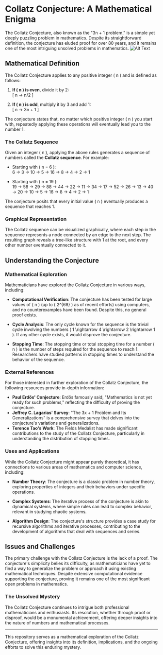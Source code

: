 # Collatz Conjecture: A Mathematical Enigma

The Collatz Conjecture, also known as the "3n + 1 problem," is a simple yet deeply puzzling problem in mathematics. Despite its straightforward definition, the conjecture has eluded proof for over 80 years, and it remains one of the most intriguing unsolved problems in mathematics.
![Alt Text](URL_to_image)

## Mathematical Definition

The Collatz Conjecture applies to any positive integer \( n \) and is defined as follows:

1. **If \( n \) is even**, divide it by 2:  
   \[
   n &rarr; n/2
   \]
   
2. **If \( n \) is odd**, multiply it by 3 and add 1:  
   \[
   n &rarr; 3n + 1
   \]

The conjecture states that, no matter which positive integer \( n \) you start with, repeatedly applying these operations will eventually lead you to the number 1.

### The Collatz Sequence

Given an integer \( n \), applying the above rules generates a sequence of numbers called the **Collatz sequence**. For example:

- Starting with \( n = 6 \):  
  6 &rarr; 3 &rarr; 10 &rarr; 5 &rarr; 16 &rarr; 8 &rarr; 4 &rarr; 2 &rarr; 1

- Starting with \( n = 19 \):  
  19 &rarr; 58 &rarr; 29 &rarr; 88 &rarr; 44 &rarr; 22 &rarr; 11 &rarr; 34 &rarr; 17 &rarr; 52 &rarr; 26 &rarr; 13 &rarr; 40 &rarr; 20 &rarr; 10 &rarr; 5 &rarr; 16 &rarr; 8 &rarr; 4 &rarr; 2 &rarr; 1


The conjecture posits that every initial value \( n \) eventually produces a sequence that reaches 1.

### Graphical Representation

The Collatz sequence can be visualized graphically, where each step in the sequence represents a node connected by an edge to the next step. The resulting graph reveals a tree-like structure with 1 at the root, and every other number eventually connected to it.

## Understanding the Conjecture

### Mathematical Exploration

Mathematicians have explored the Collatz Conjecture in various ways, including:

- **Computational Verification**: The conjecture has been tested for large values of \( n \) (up to \( 2^{68} \) as of recent efforts) using computers, and no counterexamples have been found. Despite this, no general proof exists.
  
- **Cycle Analysis**: The only cycle known for the sequence is the trivial cycle involving the numbers \( 1 \rightarrow 4 \rightarrow 2 \rightarrow 1 \). If any other cycle exists, it would disprove the conjecture.
  
- **Stopping Time**: The stopping time or total stopping time for a number \( n \) is the number of steps required for the sequence to reach 1. Researchers have studied patterns in stopping times to understand the behavior of the sequence.

### External References

For those interested in further exploration of the Collatz Conjecture, the following resources provide in-depth information:

- **Paul Erdős' Conjecture**: Erdős famously said, "Mathematics is not yet ready for such problems," reflecting the difficulty of proving the conjecture.
- **Jeffrey C. Lagarias' Survey**: "The 3x + 1 Problem and Its Generalizations" is a comprehensive survey that delves into the conjecture's variations and generalizations.
- **Terence Tao's Work**: The Fields Medalist has made significant contributions to the study of the Collatz Conjecture, particularly in understanding the distribution of stopping times.

### Uses and Applications

While the Collatz Conjecture might appear purely theoretical, it has connections to various areas of mathematics and computer science, including:

- **Number Theory**: The conjecture is a classic problem in number theory, exploring properties of integers and their behaviors under specific operations.
  
- **Complex Systems**: The iterative process of the conjecture is akin to dynamical systems, where simple rules can lead to complex behavior, relevant in studying chaotic systems.
  
- **Algorithm Design**: The conjecture's structure provides a case study for recursive algorithms and iterative processes, contributing to the development of algorithms that deal with sequences and series.

## Issues and Challenges

The primary challenge with the Collatz Conjecture is the lack of a proof. The conjecture's simplicity belies its difficulty, as mathematicians have yet to find a way to generalize the problem or approach it using existing mathematical techniques. Despite extensive computational evidence supporting the conjecture, proving it remains one of the most significant open problems in mathematics.

### The Unsolved Mystery

The Collatz Conjecture continues to intrigue both professional mathematicians and enthusiasts. Its resolution, whether through proof or disproof, would be a monumental achievement, offering deeper insights into the nature of numbers and mathematical processes.

---

This repository serves as a mathematical exploration of the Collatz Conjecture, offering insights into its definition, implications, and the ongoing efforts to solve this enduring mystery.
